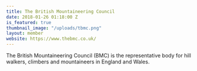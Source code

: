 ```yaml
---
title: The British Mountaineering Council
date: 2018-01-26 01:18:00 Z
is_featured: true
thumbnail_image: "/uploads/tbmc.png"
layout: member
website: https://www.thebmc.co.uk/
---
```


The British Mountaineering Council (BMC) is the representative body for hill walkers, climbers and mountaineers in England and Wales.